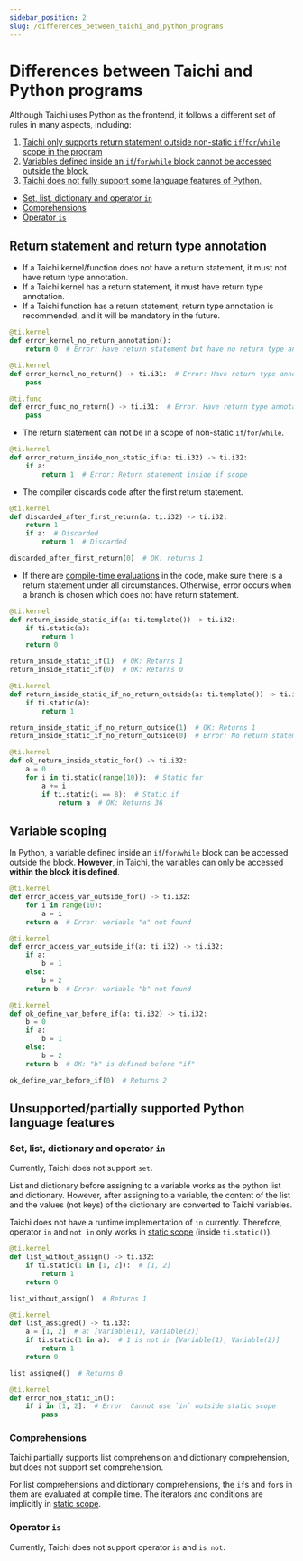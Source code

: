 ```yaml
---
sidebar_position: 2
slug: /differences_between_taichi_and_python_programs
---
```

# Differences between Taichi and Python programs

Although Taichi uses Python as the frontend, it follows a different set of rules in many aspects, including:

1. [Taichi only supports return statement outside non-static `if`/`for`/`while` scope in the program](#return-statement)
2. [Variables defined inside an `if`/`for`/`while` block cannot be accessed outside the block.](#variable-scoping)
3. [Taichi does not fully support some language features of Python.](#unsupportedpartially-supported-python-language-features)
  - [Set, list, dictionary and operator `in`](#set-list-dictionary-and-operator-in)
  - [Comprehensions](#comprehensions)
  - [Operator `is`](#operator-is)

## Return statement and return type annotation

- If a Taichi kernel/function does not have a return statement, it must not have return type annotation.
- If a Taichi kernel has a return statement, it must have return type annotation.
- If a Taichi function has a return statement, return type annotation is recommended, and it will be mandatory in the future.

```python {3,7,10,14}
@ti.kernel
def error_kernel_no_return_annotation():
    return 0  # Error: Have return statement but have no return type annotation

@ti.kernel
def error_kernel_no_return() -> ti.i31:  # Error: Have return type annotation but have no return statement
    pass

@ti.func
def error_func_no_return() -> ti.i31:  # Error: Have return type annotation but have no return statement
    pass
```

- The return statement can not be in a scope of non-static `if`/`for`/`while`.

```python {4}
@ti.kernel
def error_return_inside_non_static_if(a: ti.i32) -> ti.i32:
    if a:
        return 1  # Error: Return statement inside if scope
```

- The compiler discards code after the first return statement.

```python {4-5}
@ti.kernel
def discarded_after_first_return(a: ti.i32) -> ti.i32:
    return 1
    if a:  # Discarded
        return 1  # Discarded

discarded_after_first_return(0)  # OK: returns 1
```
- If there are [compile-time evaluations](/lang/articles/advanced/meta.md#compile-time-evaluations) in the code, make sure there is a return statement under all circumstances.
Otherwise, error occurs when a branch is chosen which does not have return statement.
```python {7-8,15-16,21,23-24}
@ti.kernel
def return_inside_static_if(a: ti.template()) -> ti.i32:
    if ti.static(a):
        return 1
    return 0

return_inside_static_if(1)  # OK: Returns 1
return_inside_static_if(0)  # OK: Returns 0

@ti.kernel
def return_inside_static_if_no_return_outside(a: ti.template()) -> ti.i32:
    if ti.static(a):
        return 1

return_inside_static_if_no_return_outside(1)  # OK: Returns 1
return_inside_static_if_no_return_outside(0)  # Error: No return statement

@ti.kernel
def ok_return_inside_static_for() -> ti.i32:
    a = 0
    for i in ti.static(range(10)):  # Static for
        a += i
        if ti.static(i == 8):  # Static if
            return a  # OK: Returns 36
```

## Variable scoping

In Python, a variable defined inside an `if`/`for`/`while` block can be accessed outside the block.
**However**, in Taichi, the variables can only be accessed **within the block it is defined**.

```python {5,13,17,22}
@ti.kernel
def error_access_var_outside_for() -> ti.i32:
    for i in range(10):
        a = i
    return a  # Error: variable "a" not found

@ti.kernel
def error_access_var_outside_if(a: ti.i32) -> ti.i32:
    if a:
        b = 1
    else:
        b = 2
    return b  # Error: variable "b" not found

@ti.kernel
def ok_define_var_before_if(a: ti.i32) -> ti.i32:
    b = 0
    if a:
        b = 1
    else:
        b = 2
    return b  # OK: "b" is defined before "if"

ok_define_var_before_if(0)  # Returns 2
```

## Unsupported/partially supported Python language features

### Set, list, dictionary and operator `in`

Currently, Taichi does not support `set`.

List and dictionary before assigning to a variable works as the python list and dictionary.
However, after assigning to a variable, the content of the list and the values (not keys) of the dictionary are converted to Taichi variables.

Taichi does not have a runtime implementation of `in` currently. Therefore, operator `in` and `not in` only works in  [static scope](/lang/articles/advanced/meta.md#static-scope) (inside `ti.static()`).

```python {3,11-12,20}
@ti.kernel
def list_without_assign() -> ti.i32:
    if ti.static(1 in [1, 2]):  # [1, 2]
        return 1
    return 0

list_without_assign()  # Returns 1

@ti.kernel
def list_assigned() -> ti.i32:
    a = [1, 2]  # a: [Variable(1), Variable(2)]
    if ti.static(1 in a):  # 1 is not in [Variable(1), Variable(2)]
        return 1
    return 0

list_assigned()  # Returns 0

@ti.kernel
def error_non_static_in():
    if i in [1, 2]:  # Error: Cannot use `in` outside static scope
        pass
```

### Comprehensions

Taichi partially supports list comprehension and dictionary comprehension,
but does not support set comprehension.

For list comprehensions and dictionary comprehensions, the `if`s and `for`s in them are evaluated at compile time.
The iterators and conditions are implicitly in [static scope](/lang/articles/advanced/meta.md#static-scope).

### Operator `is`

Currently, Taichi does not support operator `is` and `is not`.
